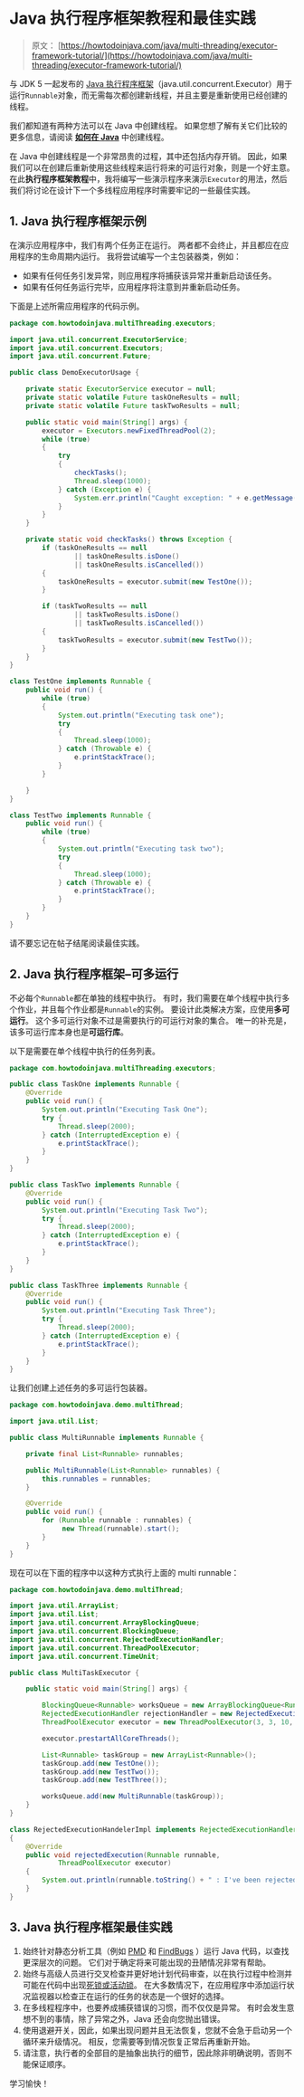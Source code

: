 # Java 执行程序框架教程和最佳实践

> 原文： [https://howtodoinjava.com/java/multi-threading/executor-framework-tutorial/](https://howtodoinjava.com/java/multi-threading/executor-framework-tutorial/)

与 JDK 5 一起发布的 [Java 执行程序框架](https://docs.oracle.com/javase/tutorial/essential/concurrency/executors.html "Executor framework")（java.util.concurrent.Executor）用于运行`Runnable`对象，而无需每次都创建新线程，并且主要是重新使用已经创建的线程。

我们都知道有两种方法可以在 Java 中创建线程。 如果您想了解有关它们比较的更多信息，请阅读 [**如何在 Java**](//howtodoinjava.com/java/multi-threading/difference-between-implements-runnable-and-extends-thread-in-java/ "Difference between “implements Runnable” and “extends Thread” in java") 中创建线程。

在 Java 中创建线程是一个非常昂贵的过程，其中还包括内存开销。 因此，如果我们可以在创建后重新使用这些线程来运行将来的可运行对象，则是一个好主意。 在此**执行程序框架教程**中，我将编写一些演示程序来演示`Executor`的用法，然后我们将讨论在设计下一个多线程应用程序时需要牢记的一些最佳实践。

## 1\. Java 执行程序框架示例

在演示应用程序中，我们有两个任务正在运行。 两者都不会终止，并且都应在应用程序的生命周期内运行。 我将尝试编写一个主包装器类，例如：

*   如果有任何任务引发异常，则应用程序将捕获该异常并重新启动该任务。
*   如果有任何任务运行完毕，应用程序将注意到并重新启动任务。

下面是上述所需应用程序的代码示例。

```java
package com.howtodoinjava.multiThreading.executors;

import java.util.concurrent.ExecutorService;
import java.util.concurrent.Executors;
import java.util.concurrent.Future;

public class DemoExecutorUsage {

	private static ExecutorService executor = null;
	private static volatile Future taskOneResults = null;
	private static volatile Future taskTwoResults = null;

	public static void main(String[] args) {
		executor = Executors.newFixedThreadPool(2);
		while (true)
		{
			try
			{
				checkTasks();
				Thread.sleep(1000);
			} catch (Exception e) {
				System.err.println("Caught exception: " + e.getMessage());
			}
		}
	}

	private static void checkTasks() throws Exception {
		if (taskOneResults == null
				|| taskOneResults.isDone()
				|| taskOneResults.isCancelled())
		{
			taskOneResults = executor.submit(new TestOne());
		}

		if (taskTwoResults == null
				|| taskTwoResults.isDone()
				|| taskTwoResults.isCancelled())
		{
			taskTwoResults = executor.submit(new TestTwo());
		}
	}
}

class TestOne implements Runnable {
	public void run() {
		while (true)
		{
			System.out.println("Executing task one");
			try
			{
				Thread.sleep(1000);
			} catch (Throwable e) {
				e.printStackTrace();
			}
		}

	}
}

class TestTwo implements Runnable {
	public void run() {
		while (true)
		{
			System.out.println("Executing task two");
			try
			{
				Thread.sleep(1000);
			} catch (Throwable e) {
				e.printStackTrace();
			}
		}
	}
}

```

请不要忘记在帖子结尾阅读最佳实践。

## 2\. Java 执行程序框架–可多运行

不必每个`Runnable`都在单独的线程中执行。 有时，我们需要在单个线程中执行多个作业，并且每个作业都是`Runnable`的实例。 要设计此类解决方案，应使用**多可运行**。 这个多可运行对象不过是需要执行的可运行对象的集合。 唯一的补充是，该多可运行库本身也是**可运行库**。

以下是需要在单个线程中执行的任务列表。

```java
package com.howtodoinjava.multiThreading.executors;

public class TaskOne implements Runnable {
	@Override
	public void run() {
		System.out.println("Executing Task One");
		try {
			Thread.sleep(2000);
		} catch (InterruptedException e) {
			e.printStackTrace();
		}
	}
}

public class TaskTwo implements Runnable {
	@Override
	public void run() {
		System.out.println("Executing Task Two");
		try {
			Thread.sleep(2000);
		} catch (InterruptedException e) {
			e.printStackTrace();
		}
	}
}

public class TaskThree implements Runnable {
	@Override
	public void run() {
		System.out.println("Executing Task Three");
		try {
			Thread.sleep(2000);
		} catch (InterruptedException e) {
			e.printStackTrace();
		}
	}
}

```

让我们创建上述任务的多可运行包装器。

```java
package com.howtodoinjava.demo.multiThread;

import java.util.List;

public class MultiRunnable implements Runnable {

    private final List<Runnable> runnables;

    public MultiRunnable(List<Runnable> runnables) {
        this.runnables = runnables;
    }

    @Override
    public void run() {
        for (Runnable runnable : runnables) {
        	 new Thread(runnable).start();
        }
    }
}

```

现在可以在下面的程序中以这种方式执行上面的 multi runnable：

```java
package com.howtodoinjava.demo.multiThread;

import java.util.ArrayList;
import java.util.List;
import java.util.concurrent.ArrayBlockingQueue;
import java.util.concurrent.BlockingQueue;
import java.util.concurrent.RejectedExecutionHandler;
import java.util.concurrent.ThreadPoolExecutor;
import java.util.concurrent.TimeUnit;

public class MultiTaskExecutor {

    public static void main(String[] args) {

        BlockingQueue<Runnable> worksQueue = new ArrayBlockingQueue<Runnable>(10);
        RejectedExecutionHandler rejectionHandler = new RejectedExecutionHandelerImpl();
        ThreadPoolExecutor executor = new ThreadPoolExecutor(3, 3, 10, TimeUnit.SECONDS, worksQueue, rejectionHandler);

        executor.prestartAllCoreThreads();

        List<Runnable> taskGroup = new ArrayList<Runnable>();
        taskGroup.add(new TestOne());
        taskGroup.add(new TestTwo());
        taskGroup.add(new TestThree());

        worksQueue.add(new MultiRunnable(taskGroup));
    }
}

class RejectedExecutionHandelerImpl implements RejectedExecutionHandler
{
    @Override
    public void rejectedExecution(Runnable runnable,
            ThreadPoolExecutor executor)
    {
        System.out.println(runnable.toString() + " : I've been rejected ! ");
    }
}

```

## 3\. Java 执行程序框架最佳实践

1.  始终针对静态分析工具（例如 [PMD](http://pmd.sourceforge.net/ "pmd home page") 和 [FindBugs](http://findbugs.sourceforge.net/ "findbugs home page") ）运行 Java 代码，以查找更深层次的问题。 它们对于确定将来可能出现的丑陋情况非常有帮助。
2.  始终与高级人员进行交叉检查并更好地计划代码审查，以在执行过程中检测并可能在代码中出现[死锁或活动锁](https://en.wikipedia.org/wiki/Deadlock "deadlock and livelock")。 在大多数情况下，在应用程序中添加运行状况监视器以检查正在运行的任务的状态是一个很好的选择。
3.  在多线程程序中，也要养成捕获错误的习惯，而不仅仅是异常。 有时会发生意想不到的事情，除了异常之外，Java 还会向您抛出错误。
4.  使用退避开关，因此，如果出现问题并且无法恢复，您就不会急于启动另一个循环来升级情况。 相反，您需要等到情况恢复正常后再重新开始。
5.  请注意，执行者的全部目的是抽象出执行的细节，因此除非明确说明，否则不能保证顺序。

学习愉快！